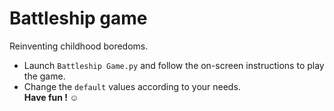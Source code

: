 # Battleship game
Reinventing childhood boredoms.
+   Launch ``Battleship Game.py`` and follow the on-screen instructions to play the game. 
+   Change the ``default`` values according to your needs.<br>
<b>Have fun ! :relaxed:</b>